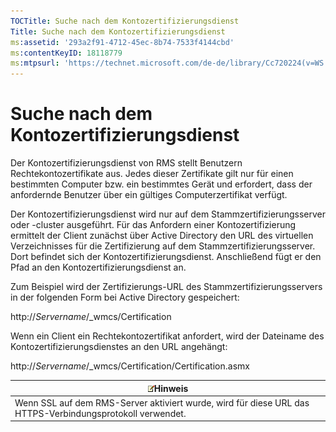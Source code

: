 ```yaml
---
TOCTitle: Suche nach dem Kontozertifizierungsdienst
Title: Suche nach dem Kontozertifizierungsdienst
ms:assetid: '293a2f91-4712-45ec-8b74-7533f4144cbd'
ms:contentKeyID: 18118779
ms:mtpsurl: 'https://technet.microsoft.com/de-de/library/Cc720224(v=WS.10)'
---
```


Suche nach dem Kontozertifizierungsdienst
=========================================

Der Kontozertifizierungsdienst von RMS stellt Benutzern Rechtekontozertifikate aus. Jedes dieser Zertifikate gilt nur für einen bestimmten Computer bzw. ein bestimmtes Gerät und erfordert, dass der anfordernde Benutzer über ein gültiges Computerzertifikat verfügt.

Der Kontozertifizierungsdienst wird nur auf dem Stammzertifizierungsserver oder -cluster ausgeführt. Für das Anfordern einer Kontozertifizierung ermittelt der Client zunächst über Active Directory den URL des virtuellen Verzeichnisses für die Zertifizierung auf dem Stammzertifizierungsserver. Dort befindet sich der Kontozertifizierungsdienst. Anschließend fügt er den Pfad an den Kontozertifizierungsdienst an.

Zum Beispiel wird der Zertifizierungs-URL des Stammzertifizierungsservers in der folgenden Form bei Active Directory gespeichert:

http://*Servername*/\_wmcs/Certification

Wenn ein Client ein Rechtekontozertifikat anfordert, wird der Dateiname des Kontozertifizierungsdienstes an den URL angehängt:

http://*Servername*/\_wmcs/Certification/Certification.asmx

| ![](images/Cc720224.note(WS.10).gif)Hinweis                                  |
|-----------------------------------------------------------------------------------------------------------|
| Wenn SSL auf dem RMS-Server aktiviert wurde, wird für diese URL das HTTPS-Verbindungsprotokoll verwendet. |